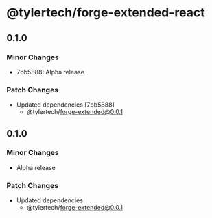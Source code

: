 # @tylertech/forge-extended-react

## 0.1.0

### Minor Changes

- 7bb5888: Alpha release

### Patch Changes

- Updated dependencies [7bb5888]
  - @tylertech/forge-extended@0.0.1

## 0.1.0

### Minor Changes

- Alpha release

### Patch Changes

- Updated dependencies
  - @tylertech/forge-extended@0.0.1
